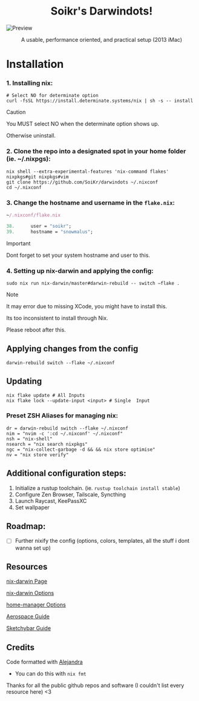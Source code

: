 <h1 align="center"> 
Soikr's Darwindots!
</h1>

![Preview](https://github.com/user-attachments/assets/9ab929b6-70dc-4f7c-878a-18ea2431c610)
<p align="center"> A usable, performance oriented, and practical setup (2013 iMac)</p>

# Installation

### 1. Installing nix:
```shell
# Select NO for determinate option
curl -fsSL https://install.determinate.systems/nix | sh -s -- install
```
> [!CAUTION]  
> You MUST select NO when the determinate option shows up.
> 
> Otherwise uninstall.

### 2. Clone the repo into a designated spot in your home folder (ie. ~/.nixpgs):

```shell
nix shell --extra-experimental-features 'nix-command flakes' nixpkgs#git nixpkgs#vim
git clone https://github.com/SoiKr/darwindots ~/.nixconf
cd ~/.nixconf
```

### 3. Change the hostname and username in the `flake.nix`:

```nix
~/.nixconf/flake.nix

38.      user = "soikr";
39.      hostname = "snowmalus";
```
> [!IMPORTANT]  
> Dont forget to set your system hostname and user to this.

### 4. Setting up nix-darwin and applying the config:

```shell
sudo nix run nix-darwin/master#darwin-rebuild -- switch —flake .
```
> [!NOTE]  
> It may error due to missing XCode, you might have to install this.
> 
> Its too inconsistent to install through Nix.

Please reboot after this.

## Applying changes from the config
```shell
darwin-rebuild switch --flake ~/.nixconf
```

## Updating
```shell
nix flake update # All Inputs
nix flake lock --update-input <input> # Single  Input
```

### Preset ZSH Aliases for managing nix:
```
dr = darwin-rebuild switch --flake ~/.nixconf
nim = "nvim -c ':cd ~/.nixconf' ~/.nixconf"
nsh = "nix-shell"
nsearch = "nix search nixpkgs"
ngc = "nix-collect-garbage -d && && nix store optimise"
nv = "nix store verify"
```

## Additional configuration steps:
1. Initialize a rustup toolchain. (ie. `rustup toolchain install stable`)
2. Configure Zen Browser, Tailscale, Syncthing
3. Launch Raycast, KeePassXC
4. Set wallpaper

## Roadmap:
- [ ] Further nixify the config (options, colors, templates, all the stuff i dont wanna set up)

## Resources
[nix-darwin Page](https://github.com/LnL7/nix-darwin/tree/master)

[nix-darwin Options](https://daiderd.com/nix-darwin/manual/index.html)

[home-manager Options](https://nix-community.github.io/home-manager/options.xhtml)

[Aerospace Guide](https://nikitabobko.github.io/AeroSpace/guide)

[Sketchybar Guide](https://felixkratz.github.io/SketchyBar)

## Credits
Code formatted with [Alejandra](https://github.com/kamadorueda/alejandra)
  - You can do this with `nix fmt`

Thanks for all the public github repos and software (I couldn't list every resource here) <3
